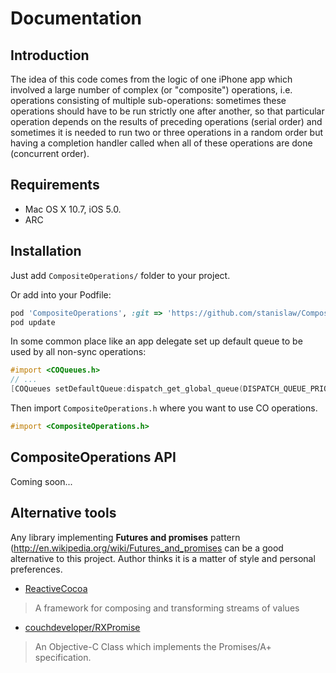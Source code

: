# Documentation

## Introduction

The idea of this code comes from the logic of one iPhone app which involved a large number of complex (or "composite") operations, i.e.  operations consisting of multiple sub-operations: sometimes these operations should have to be run strictly one after another, so that particular operation depends on the results of preceding operations (serial order) and sometimes it is needed to run two or three operations in a random order but having a completion handler called when all of these operations are done (concurrent order).

## Requirements

* Mac OS X 10.7, iOS 5.0.
* ARC

## Installation

Just add `CompositeOperations/` folder to your project.

Or add into your Podfile:

```ruby
pod 'CompositeOperations', :git => 'https://github.com/stanislaw/CompositeOperations'
pod update
```
 
In some common place like an app delegate set up default queue to be used by all non-sync operations:

```objective-c
#import <COQueues.h>
// ...
[COQueues setDefaultQueue:dispatch_get_global_queue(DISPATCH_QUEUE_PRIORITY_DEFAULT, 0)];
```

Then import `CompositeOperations.h` where you want to use CO operations.

```objective-c
#import <CompositeOperations.h>
```

## CompositeOperations API

Coming soon...

## Alternative tools

Any library implementing __Futures and promises__ pattern (http://en.wikipedia.org/wiki/Futures_and_promises can be a good alternative to this project. Author thinks it is a matter of style and personal preferences.

* [ReactiveCocoa](https://github.com/ReactiveCocoa/ReactiveCocoa)

> A framework for composing and transforming streams of values

* [couchdeveloper/RXPromise](https://github.com/couchdeveloper/RXPromise)

> An Objective-C Class which implements the Promises/A+ specification.

